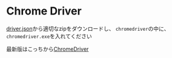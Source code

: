 # Chrome Driver

[driver.json](driver.json)から適切なzipをダウンロードし、
`chromedriver`の中に、`chromedriver.exe`を入れてください

最新版はこっちから[ChromeDriver](https://googlechromelabs.github.io/chrome-for-testing/)

